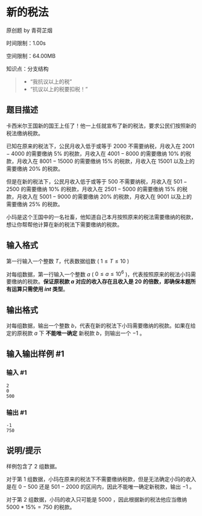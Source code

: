 # 新的税法

原创题 by 青荷芷烟

时间限制：1.00s

空间限制：64.00MB

知识点：分支结构

> - “我抗议以上的税”
> - “抗议以上的税要扣税！”

## 题目描述

卡西米尔王国新的国王上任了！他一上任就宣布了新的税法，要求公民们按照新的税法缴纳税款。

已知在原来的税法下，公民月收入低于或等于 $2000$ 不需要纳税，月收入在 $2001-4000$ 的需要缴纳 $5\%$ 的税款，月收入在 $4001-8000$ 的需要缴纳 $10\%$ 的税款，月收入在 $8001-15000$ 的需要缴纳 $15\%$ 的税款，月收入在 $15001$ 以及上的需要缴纳 $20\%$ 的税款。

但是在新的税法下，公民月收入低于或等于 $500$ 不需要纳税，月收入在 $501-2500$ 的需要缴纳 $10\%$ 的税款，月收入在 $2501-5000$ 的需要缴纳 $15\%$ 的税款，月收入在 $5001-9000$ 的需要缴纳 $20\%$ 的税款，月收入在 $9001$ 以及上的需要缴纳 $25\%$ 的税款。

小玛是这个王国中的一名社畜，他知道自己本月按照原来的税法需要缴纳的税款，想让你帮帮他计算在新的税法下需要缴纳的税款。

## 输入格式

第一行输入一个整数 $T$，代表数据组数 ( $1 \le T \le 10$ )

对每组数据，第一行输入一个整数 $a$ ( $0 \le a \le 10^{6}$ )，代表按照原来的税法小玛需要缴纳的税款。**保证原税款 $a$ 对应的收入存在且收入是 $20$ 的倍数，即确保本题所有运算只需使用 $int$ 类型**。

## 输出格式

对每组数据，输出一个整数 $b$，代表在新的税法下小玛需要缴纳的税款。如果在给定的原税款 $a$ 下 **不能唯一确定** 新税款 $b$，则输出一个 $-1$ 。

## 输入输出样例 #1

### 输入 #1

```
2
0
500
```

### 输出 #1

```
-1
750
```

## 说明/提示

样例包含了 $2$ 组数据。

对于第 $1$ 组数据，小玛在原来的税法下不需要缴纳税款，但是无法确定小玛的收入是在 $0-500$ 还是 $501-2000$ 的区间内，因此不能唯一确定新税款，输出 $-1$ 。

对于第 $2$ 组数据，小玛的收入只可能是 $5000$ ，因此根据新的税法他应当缴纳 $5000*15\%=750$ 的税款。